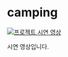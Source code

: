 # camping

[![프로젝트 시연 영상](https://img.youtube.com/vi/NqZPjVSM8v4/0.jpg)](https://www.youtube.com/watch?v=NqZPjVSM8v4)

시연 영상입니다.
